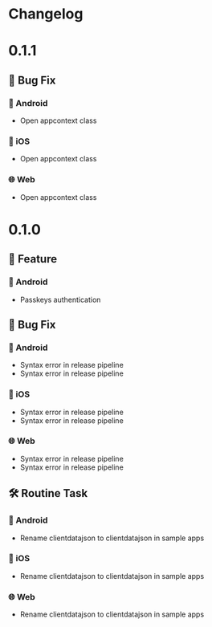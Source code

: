 # Changelog

# 0.1.1

## 🦛 Bug Fix
### 🤖 Android
- Open appcontext class
### 🍎 iOS
- Open appcontext class
### 🌐 Web
- Open appcontext class

# 0.1.0

## 🚀 Feature
### 🤖 Android
- Passkeys authentication
## 🦛 Bug Fix
### 🤖 Android
- Syntax error in release pipeline
- Syntax error in release pipeline
### 🍎 iOS
- Syntax error in release pipeline
- Syntax error in release pipeline
### 🌐 Web
- Syntax error in release pipeline
- Syntax error in release pipeline
## 🛠️ Routine Task
### 🤖 Android
- Rename clientdatajson to clientdatajson in sample apps
### 🍎 iOS
- Rename clientdatajson to clientdatajson in sample apps
### 🌐 Web
- Rename clientdatajson to clientdatajson in sample apps
